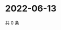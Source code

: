 # 2022-06-13

共 0 条

<!-- BEGIN WEIBO -->
<!-- 最后更新时间 Mon Jun 13 2022 18:18:37 GMT+0800 (China Standard Time) -->

<!-- END WEIBO -->
